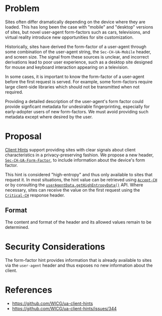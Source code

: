 # Problem

Sites often differ dramatically depending on the device where they are loaded.
This has long been the case with "mobile" and "desktop" versions of sites, but
novel user-agent form-factors such as cars, televisions, and virtual reality
introduce new opportunities for site customization.

Historically, sites have derived the form-factor of a user-agent through some
combination of the user-agent string, the `Sec-CH-UA-Mobile` header, and screen
size. The signal from these sources is unclear, and incorrect derivations lead
to poor user experience, such as a desktop site designed for mouse and keyboard
interaction appearing on a television.

In some cases, it is important to know the form-factor of a user-agent before
the first request is served. For example, some form-factors require large
client-side libraries which should not be transmitted when not required.

Providing a detailed description of the user-agent's form factor could provide
signficant metadata for undesirable fingerprinting, especially for early-adopter
users of new form-factors. We must avoid providing such metadata except where
desired by the user.

# Proposal

[Client Hints](https://github.com/WICG/ua-client-hints) support providing sites
with clear signals about client characteristics in a privacy-preserving fashion.
We propose a new header,
[`Sec-CH-UA-Form-Factor`](https://wicg.github.io/ua-client-hints/#sec-ch-ua-form-factor),
to include information about the device's form factor.

This hint is considered "high-entropy" and thus only available to sites that
request it. In most situations, the hint value can be retrieved using
[`Accept-CH`](https://www.rfc-editor.org/rfc/rfc8942#name-the-accept-ch-response-head)
or by consulting the
[`userAgentData.getHighEntropyData()`](https://wicg.github.io/ua-client-hints/#getHighEntropyValues)
API. Where necessary, sites can receive the value on the first request
using the
[`Critical-CH`](https://datatracker.ietf.org/doc/html/draft-davidben-http-client-hint-reliability#name-the-critical-ch-response-he)
response header.

## Format

The content and format of the header and its allowed values remain to be determined.

# Security Considerations

The form-factor hint provides information that is already available to sites
via the `user-agent` header and thus exposes no new information about the
client.

# References

* https://github.com/WICG/ua-client-hints
* https://github.com/WICG/ua-client-hints/issues/344
